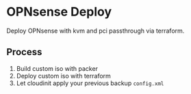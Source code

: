 # OPNsense Deploy

Deploy OPNsense with kvm and pci passthrough via terraform.

## Process

1. Build custom iso with packer
2. Deploy custom iso with terraform
3. Let cloudinit apply your previous backup `config.xml`

